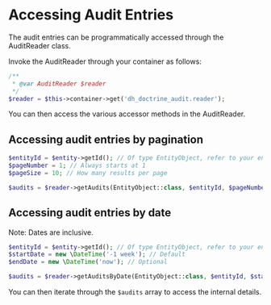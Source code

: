 # Accessing Audit Entries

The audit entries can be programmatically accessed through the AuditReader class. 

Invoke the AuditReader through your container as follows:

```php
/**
 * @var AuditReader $reader
 */
$reader = $this->container->get('dh_doctrine_audit.reader');
```

You can then access the various accessor methods in the AuditReader. 

## Accessing audit entries by pagination

```php
$entityId = $entity->getId(); // Of type EntityObject, refer to your entity configured previously
$pageNumber = 1; // Always starts at 1
$pageSize = 10; // How many results per page

$audits = $reader->getAudits(EntityObject::class, $entityId, $pageNumber, $pageSize);
```

## Accessing audit entries by date 

Note: Dates are inclusive. 

```php
$entityId = $entity->getId(); // Of type EntityObject, refer to your entity configured previously
$startDate = new \DateTime('-1 week'); // Default
$endDate = new \DateTime('now'); // Optional

$audits = $reader->getAuditsByDate(EntityObject::class, $entityId, $startDate, $endDate);
```

You can then iterate through the `$audits` array to access the internal details. 
